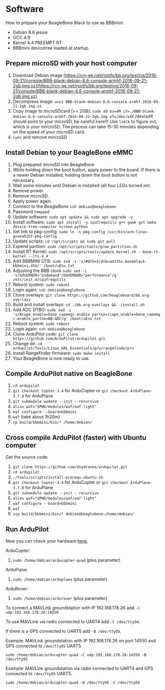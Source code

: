 # Software

How to prepare your BeagleBone Black to use as BBBmini.

* Debian 8.6 jessie
* GCC 4.9
* Kernel 4.4 PREEMPT RT
* BBBmini devicetree loaded at startup.

## Prepare microSD with your host computer
1. Download Debian image [https://rcn-ee.net/rootfs/bb.org/testing/2016-09-21/console/BBB-blank-debian-8.6-console-armhf-2016-09-21-2gb.img.xz](https://rcn-ee.net/rootfs/bb.org/testing/2016-09-21/console/BBB-blank-debian-8.6-console-armhf-2016-09-21-2gb.img.xz)
2. Decompress image: `unxz BBB-blank-debian-8.6-console-armhf-2016-09-21-2gb.img.xz`
3. Copy image to microSDcard (>= 2GB): `sudo dd bs=4M if=./BBB-blank-debian-8.6-console-armhf-2016-09-21-2gb.img of=/dev/sdX` /dev/sdX should point to your microSD, be careful here!!! Use `lsblk` to figure out, which is your mircroSD.
The process can take 15-30 minutes depending on the speed of your microSD card.
4. `sync` and remove mircroSD 

## Install Debian to your BeagleBone eMMC
1. Plug prepared microSD into BeagleBone
2. While holding down the boot button, apply power to the board. If there is a newer Debian installed, holding down the boot button is not necessary.
3. Wait some minutes until Debian is installed (all four LEDs turned on).
4. Remove power.
5. Remove microSD.
6. Apply power again.
7. Connect to the BeagleBone `ssh debian@beaglebone`
8. Password `temppwd`
9. Update software: `sudo apt update && sudo apt upgrade -y`
10. Install software: `sudo apt install -y cpufrequtils g++ gawk git make device-tree-compiler screen python`
11. Set link to pkg-config: `sudo ln -s pkg-config /usr/bin/arm-linux-gnueabihf-pkg-config`
12. Update scripts: `cd /opt/scripts && sudo git pull`
13. Expend partiion: `sudo /opt/scripts/tools/grow_partition.sh`
14. Install RT Kernel: `sudo /opt/scripts/tools/update_kernel.sh --bone-rt-kernel --lts-4_4`
15. Add BBBMINI DTB: `sudo sed -i 's/#dtb=$/dtb=am335x-boneblack-bbbmini.dtb/' /boot/uEnv.txt`
16. Adjusting the BBB clock `sudo sed -i 's/GOVERNOR="ondemand"/GOVERNOR="performance"/g' /etc/init.d/cpufrequtils`
17. Reboot system: `sudo reboot`
18. Login again: `ssh debian@beaglebone`
19. Clone overlays: `git clone https://github.com/beagleboard/bb.org-overlays`
20. Build and install overlays: `cd ./bb.org-overlays && ./install.sh`
21. Add ADC DTBO: `sudo sed -i 's/#cape_enable=bone_capemgr.enable_partno=/cape_enable=bone_capemgr.enable_partno=BB-ADC/g' /boot/uEnv.txt`
22. Reboot system: `sudo reboot`
23. Login again: `ssh debian@beaglebone`
24. Clone ArduPilot code: `git clone https://github.com/ArduPilot/ardupilot.git`
25. Change dir: `cd ardupilot/Tools/Linux_HAL_Essentials/pru/rangefinderpru`
26. Install Rangefinder firmware: `sudo make install`
27. Your BeagleBone is now ready to use.

## Compile ArduPilot native on BeagleBone
1. `cd ardupilot`
2. `git checkout Copter-3.4` for ArduCopter or `git checkout ArduPlane-3.7.0` for ArduPlane
3. `git submodule update --init --recursive`
4. `alias waf="$PWD/modules/waf/waf-light"`
5. `waf configure --board=bbbmini`
6. `waf` (take about 1h20m)
7. `cp build/bbbmini/bin/* /home/debian/`

## Cross compile ArduPilot (faster) with Ubuntu computer

Get the source code:

1. `git clone https://github.com/diydrones/ardupilot.git`
2. `cd ardupilot`
3. `./Tools/scripts/install-prereqs-ubuntu.sh`
4. `git checkout Copter-3.4` for ArduCopter or `git checkout ArduPlane-3.7.0` for ArduPlane
5. `git submodule update --init --recursive`
6. `alias waf="$PWD/modules/waf/waf-light"`
7. `waf configure --board=bbbmini`
8. `waf`
9. `scp build/bbbmini/bin/* debian@beaglebone:/home/debian/`

## Run ArduPilot
Now you can check your hardware [here.](../checkhardware/checkhardware.md)

ArduCopter:

1. `sudo /home/debian/arducopter-quad` (plus parameter) 

ArduPlane:

1. `sudo /home/debian/arduplane` (plus parameter) 

ArduRover:

1. `sudo /home/debian/ardurover` (plus parameter) 

To connect a MAVLink groundstation with IP 192.168.178.26 add `-C udp:192.168.178.26:14550`

To use MAVLink via radio connected to UART4 add `-C /dev/ttyO4`. 

If there is a GPS connected to UART5 add `-B /dev/ttyO5`. 

Example: MAVLink groundstation with IP 192.168.178.26 on port 14550 and GPS connected to `/dev/ttyO5` UART5.

`sudo /home/debian/arducopter-quad -C udp:192.168.178.26:14550 -B /dev/ttyO5`

Example: MAVLink groundstation via radio connected to UART4 and GPS connected to `/dev/ttyO5` UART5.

`sudo /home/debian/arducopter-quad -B /dev/ttyO5 -C /dev/ttyO4`
